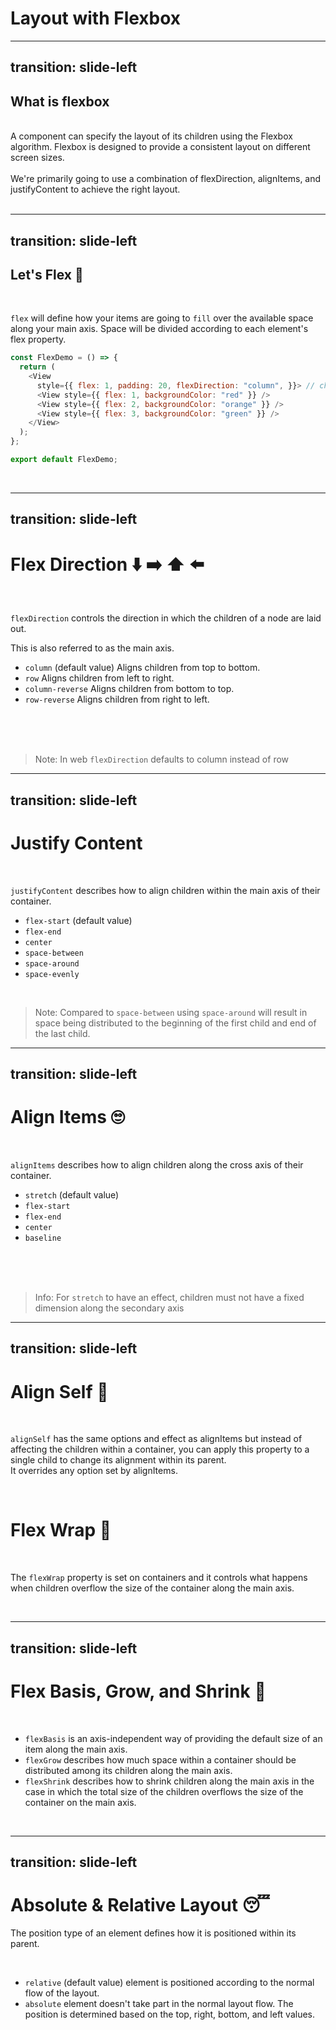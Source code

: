 # Layout with Flexbox

---
transition: slide-left
---

## What is flexbox

<br>
<div>
A component can specify the layout of its children using the Flexbox algorithm. Flexbox is designed to provide a consistent layout on different screen sizes.
</div>
<br>
<div>
We're primarily going to use a combination of <span v-mark.highlight.red="1"> flexDirection, </span> <span v-mark.highlight.red="2"> alignItems, </span> and <span v-mark.highlight.red="3"> justifyContent </span> to achieve the right layout.
</div>

<br>
<!--
This is to styling our components using flexbox to achieve responsiveness
-->


---
transition: slide-left
---

## Let's Flex 💪

<br>
<span>

`flex` will define how your items are going to `fill` over the available space along your main axis. Space will be divided according to each element's flex property.

</span>

```js
const FlexDemo = () => {
  return (
    <View
      style={{ flex: 1, padding: 20, flexDirection: "column", }}> // change 
      <View style={{ flex: 1, backgroundColor: "red" }} />
      <View style={{ flex: 2, backgroundColor: "orange" }} />
      <View style={{ flex: 3, backgroundColor: "green" }} />
    </View>
  );
};

export default FlexDemo;
```

<br>
<!--
A basic use of flex:
-->



---
transition: slide-left
---

# Flex Direction  ⬇️ ➡️ ⬆️ ⬅️ 

<br>
<span>

`flexDirection` controls the direction in which the children of a node are laid out. 

This is also referred to as the <span v-mark.box.orange="1"> main axis. </span>


- `column` <span v-mark.highlight.red="2"> (default value) </span> Aligns children from top to bottom.
- `row` Aligns children from left to right.
- `column-reverse` Aligns children from bottom to top.
- `row-reverse` Aligns children from right to left.

</span>
<br>
<br>
<br>

> Note: In web `flexDirection` defaults to column instead of row
> <br>

<!--
How flexDirection works:
-->


---
transition: slide-left
---

# Justify Content <carbon-text-align-justify />

<br>
<span>

`justifyContent` describes how to align children within the  <span v-mark.highlight.red="1"> main axis </span> of their container.


- `flex-start` (default value) 
- `flex-end`
- `center`
- `space-between` 
- `space-around` 
- `space-evenly` 

</span>
<br>

> Note: Compared to `space-between` using `space-around` will result in space being distributed to the beginning of the first child and end of the last child.
> <br>

<!-- 
- `flex-start (default value)` Align children of a container to the start of the container's main axis.
- `flex-end` Align children of a container to the end of the container's main axis.
- `center` Align children of a container in the center of the container's main axis.
- `space-between` Evenly space off children across the container's main axis, distributing the remaining space between the children.
- `space-around` Evenly space off children across the container's main axis, distributing the remaining space around the children. 
- `space-evenly` Evenly distribute children within the alignment container along the main axis.  -->




---
transition: slide-left
---

# Align Items 🙄

<br>
<span>

`alignItems` describes how to align children along the cross axis of their container.


- `stretch` (default value)  
- `flex-start`
- `flex-end`
- `center` 
- `baseline` 

</span>
<br>
<br>
<br>

> Info: For `stretch` to have an effect, children must not have a fixed dimension along the secondary axis

<!-- 
stretch (default value) Stretch children of a container to match the height of the container's cross axis.

flex-start Align children of a container to the start of the container's cross axis.

flex-end Align children of a container to the end of the container's cross axis.

center Align children of a container in the center of the container's cross axis.

baseline Align children of a container along a common baseline. Individual children can be set to be the reference baseline for their parents.
 -->


---
transition: slide-left
---

# Align Self 🧐

<br>

`alignSelf` has the same options and effect as alignItems but instead of affecting the children within a container, you can apply this property to a single child to change its alignment within its parent. 
<br>
It <span v-mark.highlight.red="1" > overrides any option set by alignItems. </span>

<br>

# Flex Wrap 🎁

<br>

The `flexWrap` property is set on containers and it controls what happens when <span v-mark.highlight.red="1"> children overflow </span> the size of the container along the main axis.

<br>


---
transition: slide-left
---

# Flex Basis, Grow, and Shrink 🥱

<br>

- `flexBasis` is an axis-independent way of providing the default size of an item along the main axis.
- `flexGrow` describes how much space within a container should be distributed among its children along the main axis.
- `flexShrink` describes how to shrink children along the main axis in the case in which the total size of the children overflows the size of the container on the main axis. 

<br>


---
transition: slide-left
---

# Absolute & Relative Layout 😴

The position type of an element defines how it is positioned within its parent.

<br>

- `relative` (default value) element is positioned according to the normal flow of the layout.
- `absolute` element doesn't take part in the normal layout flow. The position is determined based on the <span v-mark.highlight.red="1"> top, right, bottom, and left </span> values.

<br>

